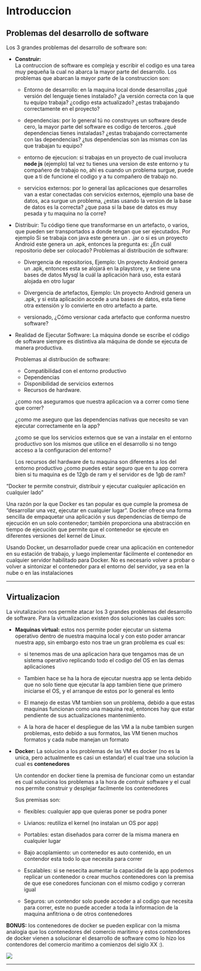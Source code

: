 # Introduccion

## Problemas del desarrollo de software

Los 3 grandes problemas del desarrollo de software son:

- **Construir:**
  <br>
  La contruccion de software es compleja y escribir el codigo es una tarea muy pequeña la cual no abarca la mayor parte del desarrollo. Los problemas que abarcan la mayor parte de la construccion son:

  - Entorno de desarrollo: en la maquina local donde desarrollas ¿qué versión del lenguaje tienes instalado? ¿la versión correcta con la que tu equipo trabaja? ¿codigo esta actualizado? ¿estas trabajando correctamente en el proyecto?

  - dependencias: por lo general tú no construyes un software desde cero, la mayor parte del software es codigo de terceros. ¿qué dependencias tienes instaladas? ¿estas trabajando correctamente con las dependencias? ¿tus dependencias son las mismas con las que trabajan tu equipo?

  - entorno de ejecucion: si trabajas en un proyecto de cual involucra **node js** (ejemplo) tal vez tu tienes una version de este entorno y tu compañero de trabajo no, ahi es cuando un problema surgue, puede que a ti de funcione el codigo y a tu compañero de trabajo no.

  - servicios externos: por lo general las aplicaciones que desarrolles van a estar conectadas con servicios externos, ejemplo una base de datos, aca surgue un problema, ¿estas usando la version de la base de datos es la correcta? ¿que pasa si la base de datos es muy pesada y tu maquina no la corre?

- Distribuir: Tu código tiene que transformarse en un artefacto, o varios, que pueden ser transportados a donde tengan que ser ejecutados. Por ejemplo Si se trabaja con java este genera un . .jar o si es un proyecto Android este genera un .apk, entonces la pregunta es: ¿En cuál repositorio debe ser colocado? Problemas al distribución de software:

  - Divergencia de repositorios, Ejemplo: Un proyecto Android genera un .apk, entonces esta se alojará en la playstore, y se tiene una bases de datos Mysql la cuál la aplicación hará uso, esta estará alojada en otro lugar

  - Divergencia de artefactos, Ejemplo: Un proyecto Android genera un .apk, y si esta aplicación accede a una bases de datos, esta tiene otra extensión y lo convierte en otro artefacto a parte.

  - versionado, ¿Cómo versionar cada artefacto que conforma nuestro software?

- Realidad de Ejecutar Software:
  La máquina donde se escribe el código de software siempre es distintiva ala máquina de donde se ejecuta de manera productiva.

  Problemas al distribución de software:

  - Compatibilidad con el entorno productivo
  - Dependencias
  - Disponibilidad de servicios externos
  - Recursos de hardware.

  ¿como nos aseguramos que nuestra aplicacion va a correr como tiene que correr?

  ¿como me aseguro que las dependencias nativas que necesito se van ejecutar correctamente en la app?

  ¿como se que los servicios externos que se van a instalar en el entorno productivo son los mismos que utilice en el desarrollo si no tengo acceso a la configuracion del entorno?

  Los recursos del hardware de tu maquina son diferentes a los del entorno productivo ¿como puedes estar seguro que en tu app correra bien si tu maquina es de 12gb de ram y el servidor es de 1gb de ram?

“Docker te permite construir, distribuir y ejecutar cualquier aplicación en cualquier lado”

Una razón por la que Docker es tan popular es que cumple la promesa de “desarrollar una vez, ejecutar en cualquier lugar”. Docker ofrece una forma sencilla de empaquetar una aplicación y sus dependencias de tiempo de ejecución en un solo contenedor; también proporciona una abstracción en tiempo de ejecución que permite que el contenedor se ejecute en diferentes versiones del kernel de Linux.

Usando Docker, un desarrollador puede crear una aplicación en contenedor en su estación de trabajo, y luego implementar fácilmente el contenedor en cualquier servidor habilitado para Docker. No es necesario volver a probar o volver a sintonizar el contenedor para el entorno del servidor, ya sea en la nube o en las instalaciones

---

## Virtualizacion

La virutalizacion nos permite atacar los 3 grandes problemas del desarrollo de software. Para la virtualizacion existen dos soluciones las cuales son:

- **Maquinas virtual:** estos nos permite poder ejecutar un sistema operativo dentro de nuestra maquina local y con esto poder arrancar nuestra app, sin embargo esto nos trae un gran problema es cual es:

  - si tenemos mas de una aplicacion hara que tengamos mas de un sistema operativo replicando todo el codigo del OS en las demas aplicaciones

  - Tambien hace se ha la hora de ejecutar nuestra app se lenta debido que no solo tiene que ejecutar la app tambien tiene que primero iniciarse el OS, y el arranque de estos por lo general es lento

  - El manejo de estas VM tambien son un problema, debido a que estas maquinas funcionan como una maquina real, entonces hay que estar pendiente de sus actualizaciones mantenimiento.

  - A la hora de hacer el despliegue de las VM a la nube tambien surgen problemas, esto debido a sus formatos, las VM tienen muchos formatos y cada nube manejan un formato

- **Docker:** La solucion a los problemas de las VM es docker (no es la unica, pero actualmente es casi un estandar) el cual trae una solucion la cual es **contenedores**

  Un contendor en docker tiene la premisa de funcionar como un estandar es cual soluciona los problemas a la hora de contruir software y el cual nos permite construir y desplejar facilmente los contenedores

  Sus premisas son:

  - flexibles: cualquier app que quieras poner se podra poner

  - Livianos: reutiliza el kernel (no instalan un OS por app)

  - Portables: estan diseñados para correr de la misma manera en cualquier lugar

  - Bajo acoplamiento: un contenedor es auto contenido, en un contendor esta todo lo que necesita para correr

  - Escalables: si se nesecita aumentar la capacidad de la app podemos replicar un contenedor o crear muchos contenedores con la premisa de que ese conedores funcionan con el mismo codigo y correran igual

  - Seguros: un contendor solo puede acceder a al codigo que necesita para correr, este no puede acceder a toda la informacion de la maquina anfitriona o de otros contenedores

**BONUS:** los contenedores de docker se pueden explicar con la misma analogia que los contenedores del comercio maritimo y estos contendores de docker vienen a solucionar el desarrollo de software como lo hizo los contendores del comercio maritimo a comienzos del siglo XX :).

<img src="https://www.redeszone.net/app/uploads-redeszone.net/2016/02/docker-vs-virtual-machines.png"/>

---
